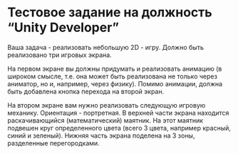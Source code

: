# Тестовое задание на должность “Unity Developer”

Ваша задача - реализовать небольшую 2D - игру. Должно быть реализовано три игровых экрана.

На первом экране вы должны придумать и реализовать анимацию (в широком смысле, т.е. она может быть реализована не только через аниматор, но и, например, через физику). Помимо анимации, должна быть добавлена кнопка перехода на второй экран.

На втором экране вам нужно реализовать следующую игровую механику.
Ориентация - портретная. В верхней части экрана находится раскачивающийся (математический) маятник. На этот маятник подвешен круг определенного цвета (всего 3 цвета, например красный, синий и зеленый). Нижняя часть экрана поделена на 3 зоны, разделенные перегородками. 
